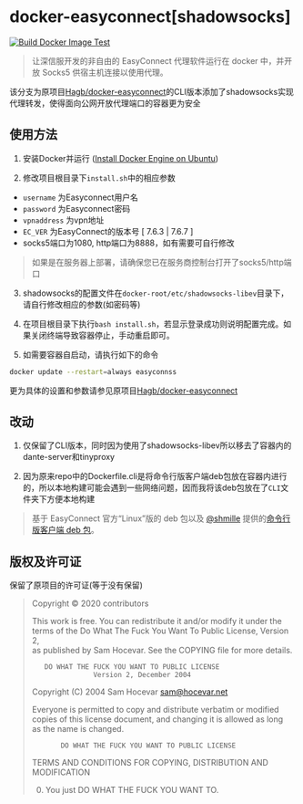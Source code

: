 # docker-easyconnect[shadowsocks]

[![Build Docker Image Test](https://github.com/Flying-Tom/docker-easyconnect/actions/workflows/build.yml/badge.svg)](https://github.com/Flying-Tom/docker-easyconnect/actions/workflows/build.yml)

> 让深信服开发的非自由的 EasyConnect 代理软件运行在 docker 中，并开放 Socks5 供宿主机连接以使用代理。

该分支为原项目[Hagb/docker-easyconnect](https://github.com/Hagb/docker-easyconnect)的CLI版本添加了shadowsocks实现代理转发，使得面向公网开放代理端口的容器更为安全

## 使用方法

1. 安装Docker并运行 ([Install Docker Engine on Ubuntu](https://docs.docker.com/engine/install/ubuntu/))

2. 修改项目根目录下`install.sh`中的相应参数

- `username` 为Easyconnect用户名
- `password` 为Easyconnect密码
- `vpnaddress` 为vpn地址
- `EC_VER` 为EasyConnect的版本号 [ 7.6.3 | 7.6.7 ]
- socks5端口为1080, http端口为8888，如有需要可自行修改

> 如果是在服务器上部署，请确保您已在服务商控制台打开了socks5/http端口

3. shadowsocks的配置文件在`docker-root/etc/shadowsocks-libev`目录下，请自行修改相应的参数(如密码等)

4. 在项目根目录下执行`bash install.sh`，若显示登录成功则说明配置完成。如果关闭终端导致容器停止，手动重启即可。

5. 如需要容器自启动，请执行如下的命令

```bash 
docker update --restart=always easyconnss
```

更为具体的设置和参数请参见原项目[Hagb/docker-easyconnect](https://github.com/Hagb/docker-easyconnect)

## 改动

1. 仅保留了CLI版本，同时因为使用了shadowsocks-libev所以移去了容器内的dante-server和tinyproxy

2. 因为原来repo中的Dockerfile.cli是将命令行版客户端deb包放在容器内进行的，所以本地构建可能会遇到一些网络问题，因而我将该deb包放在了`CLI`文件夹下方便本地构建

> 基于 EasyConnect 官方“Linux”版的 deb 包以及 [@shmille](https://github.com/shmilee) 提供的[命令行版客户端 deb 包](https://github.com/shmilee/scripts/releases/download/v0.0.1/easyconn_7.6.8.2-ubuntu_amd64.deb)。

## 版权及许可证

保留了原项目的许可证(等于没有保留)

> Copyright © 2020 contributors
>
> This work is free. You can redistribute it and/or modify it under the  
> terms of the Do What The Fuck You Want To Public License, Version 2,  
> as published by Sam Hocevar. See the COPYING file for more details. 
>
>        DO WHAT THE FUCK YOU WANT TO PUBLIC LICENSE  
>                    Version 2, December 2004  
>
> Copyright (C) 2004 Sam Hocevar <sam@hocevar.net>  
>
> Everyone is permitted to copy and distribute verbatim or modified  
> copies of this license document, and changing it is allowed as long  
> as the name is changed.  
>  
>            DO WHAT THE FUCK YOU WANT TO PUBLIC LICENSE  
>   TERMS AND CONDITIONS FOR COPYING, DISTRIBUTION AND MODIFICATION  
>  
>  0. You just DO WHAT THE FUCK YOU WANT TO. 

